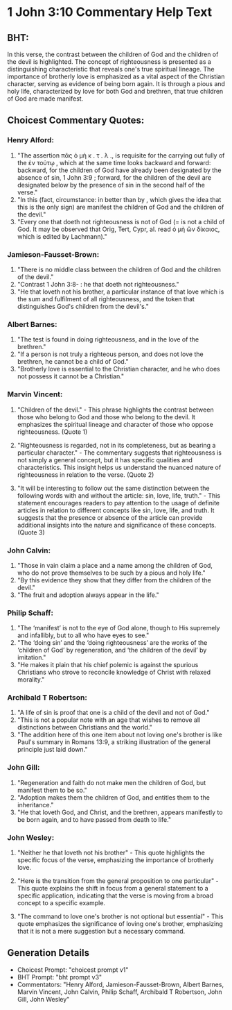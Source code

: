 # 1 John 3:10 Commentary Help Text

## BHT:
In this verse, the contrast between the children of God and the children of the devil is highlighted. The concept of righteousness is presented as a distinguishing characteristic that reveals one's true spiritual lineage. The importance of brotherly love is emphasized as a vital aspect of the Christian character, serving as evidence of being born again. It is through a pious and holy life, characterized by love for both God and brethren, that true children of God are made manifest.

## Choicest Commentary Quotes:
### Henry Alford:
1. "The assertion πᾶς ὁ μὴ κ . τ . λ ., is requisite for the carrying out fully of the  ἐν τούτῳ , which at the same time looks backward and forward: backward, for the children of God have already been designated by the absence of sin, 1 John 3:9 ; forward, for the children of the devil are designated below by the presence of sin in the second half of the verse."
2. "In this (fact, circumstance:  in better than  by , which gives the idea that this is the  only sign)  are manifest the children of God and the children of the devil."
3. "Every one that doeth not righteousness is not of God (= is not a child of God. It may be observed that Orig, Tert, Cypr, al. read ὁ μὴ ὢν δίκαιος, which is edited by Lachmann)."

### Jamieson-Fausset-Brown:
1. "There is no middle class between the children of God and the children of the devil." 
2. "Contrast 1 John 3:8- : he that doeth not righteousness." 
3. "He that loveth not his brother, a particular instance of that love which is the sum and fulfilment of all righteousness, and the token that distinguishes God's children from the devil's."

### Albert Barnes:
1. "The test is found in doing righteousness, and in the love of the brethren."
2. "If a person is not truly a righteous person, and does not love the brethren, he cannot be a child of God."
3. "Brotherly love is essential to the Christian character, and he who does not possess it cannot be a Christian."

### Marvin Vincent:
1. "Children of the devil." - This phrase highlights the contrast between those who belong to God and those who belong to the devil. It emphasizes the spiritual lineage and character of those who oppose righteousness. (Quote 1)

2. "Righteousness is regarded, not in its completeness, but as bearing a particular character." - The commentary suggests that righteousness is not simply a general concept, but it has specific qualities and characteristics. This insight helps us understand the nuanced nature of righteousness in relation to the verse. (Quote 2)

3. "It will be interesting to follow out the same distinction between the following words with and without the article: sin, love, life, truth." - This statement encourages readers to pay attention to the usage of definite articles in relation to different concepts like sin, love, life, and truth. It suggests that the presence or absence of the article can provide additional insights into the nature and significance of these concepts. (Quote 3)

### John Calvin:
1. "Those in vain claim a place and a name among the children of God, who do not prove themselves to be such by a pious and holy life."
2. "By this evidence they show that they differ from the children of the devil."
3. "The fruit and adoption always appear in the life."

### Philip Schaff:
1. "The ‘manifest’ is not to the eye of God alone, though to His supremely and infallibly, but to all who have eyes to see." 
2. "The ‘doing sin’ and the ‘doing righteousness’ are the works of the ‘children of God’ by regeneration, and ‘the children of the devil’ by imitation."
3. "He makes it plain that his chief polemic is against the spurious Christians who strove to reconcile knowledge of Christ with relaxed morality."

### Archibald T Robertson:
1. "A life of sin is proof that one is a child of the devil and not of God."
2. "This is not a popular note with an age that wishes to remove all distinctions between Christians and the world."
3. "The addition here of this one item about not loving one's brother is like Paul's summary in Romans 13:9, a striking illustration of the general principle just laid down."

### John Gill:
1. "Regeneration and faith do not make men the children of God, but manifest them to be so."
2. "Adoption makes them the children of God, and entitles them to the inheritance."
3. "He that loveth God, and Christ, and the brethren, appears manifestly to be born again, and to have passed from death to life."

### John Wesley:
1. "Neither he that loveth not his brother" - This quote highlights the specific focus of the verse, emphasizing the importance of brotherly love.

2. "Here is the transition from the general proposition to one particular" - This quote explains the shift in focus from a general statement to a specific application, indicating that the verse is moving from a broad concept to a specific example.

3. "The command to love one's brother is not optional but essential" - This quote emphasizes the significance of loving one's brother, emphasizing that it is not a mere suggestion but a necessary command.


## Generation Details
- Choicest Prompt: "choicest prompt v1"
- BHT Prompt: "bht prompt v3"
- Commentators: "Henry Alford, Jamieson-Fausset-Brown, Albert Barnes, Marvin Vincent, John Calvin, Philip Schaff, Archibald T Robertson, John Gill, John Wesley"
